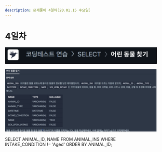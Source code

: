 ```yaml
---
description: 문제풀이 4일차(20.01.15 수요일)
---
```


# 4일차

![](../.gitbook/assets/image%20%2836%29.png)

![](../.gitbook/assets/image%20%2840%29.png)

SELECT ANIMAL\_ID, NAME FROM ANIMAL\_INS WHERE INTAKE\_CONDITION != 'Aged' ORDER BY ANIMAL\_ID;


